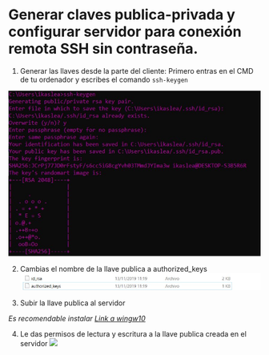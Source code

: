 # Generar claves publica-privada y configurar servidor para conexión remota SSH sin contraseña.

1. Generar las llaves desde la parte del cliente:
Primero entras en el CMD de tu ordenador y escribes el comando `ssh-keygen`

![](images/doc4/doc_4_Windows10_keygen.jpg)


2. Cambias el nombre de la llave publica a authorized_keys
  ![](images/doc4/doc_4_llavesCreadas.jpg)

3. Subir la llave publica al servidor

  *Es recomendable instalar [Link a wingw10](http://mingw-w64.org/doku.php)*

4. Le das permisos de lectura y escritura a la llave publica creada en el servidor
  ![](images/doc4/doc_4_)
